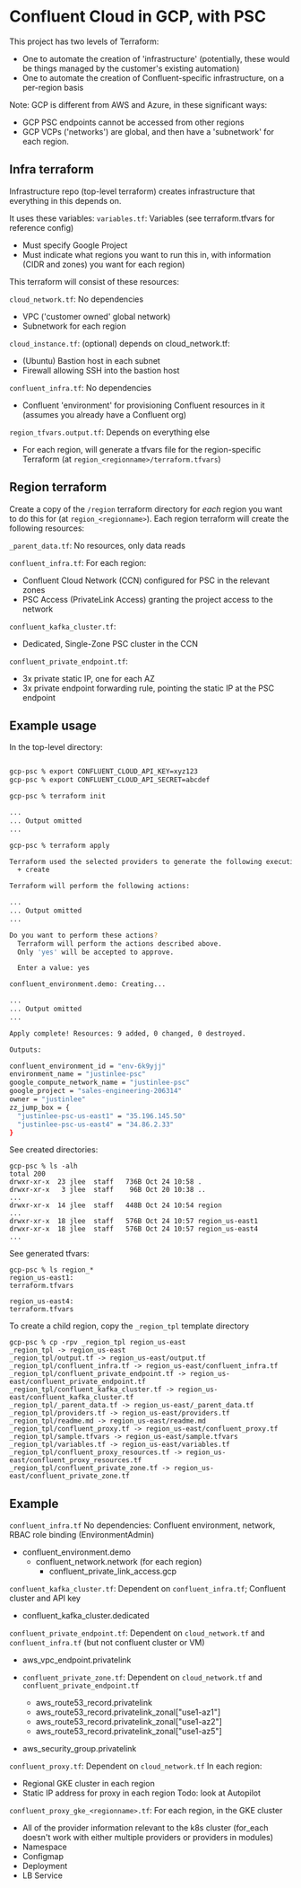 # Confluent Cloud in GCP, with PSC

This project has two levels of Terraform:
* One to automate the creation of 'infrastructure' (potentially, these would be things managed by the customer's existing automation)
* One to automate the creation of Confluent-specific infrastructure, on a per-region basis

Note: GCP is different from AWS and Azure, in these significant ways:
* GCP PSC endpoints cannot be accessed from other regions
* GCP VCPs ('networks') are global, and then have a 'subnetwork' for each region.

## Infra terraform
Infrastructure repo (top-level terraform) creates infrastructure that everything in this depends on.

It uses these variables:
`variables.tf`: Variables (see terraform.tfvars for reference config)
* Must specify Google Project
* Must indicate what regions you want to run this in, with information (CIDR and zones) you want for each region)

This terraform will consist of these resources:

`cloud_network.tf`: No dependencies
* VPC ('customer owned' global network)
* Subnetwork for each region

`cloud_instance.tf`: (optional) depends on cloud_network.tf:
* (Ubuntu) Bastion host in each subnet
* Firewall allowing SSH into the bastion host

`confluent_infra.tf`: No dependencies
* Confluent 'environment' for provisioning Confluent resources in it (assumes you already have a Confluent org)

`region_tfvars.output.tf`: Depends on everything else
* For each region, will generate a tfvars file for the region-specific Terraform (at `region_<regionname>/terraform.tfvars`)

## Region terraform
Create a copy of the `/region` terraform directory for _each_ region you want to do this for (at `region_<regionname>`). Each region terraform will create the following resources:

`_parent_data.tf`: No resources, only data reads

`confluent_infra.tf`: For each region:
* Confluent Cloud Network (CCN) configured for PSC in the relevant zones
* PSC Access (PrivateLink Access) granting the project access to the network

`confluent_kafka_cluster.tf`:
* Dedicated, Single-Zone PSC cluster in the CCN

`confluent_private_endpoint.tf`:
* 3x private static IP, one for each AZ
* 3x private endpoint forwarding rule, pointing the static IP at the PSC endpoint




## Example usage

In the top-level directory:

```bash

gcp-psc % export CONFLUENT_CLOUD_API_KEY=xyz123
gcp-psc % export CONFLUENT_CLOUD_API_SECRET=abcdef

gcp-psc % terraform init

...
... Output omitted
...

gcp-psc % terraform apply

Terraform used the selected providers to generate the following execution plan. Resource actions are indicated with the following symbols:
  + create

Terraform will perform the following actions:

...
... Output omitted
...

Do you want to perform these actions?
  Terraform will perform the actions described above.
  Only 'yes' will be accepted to approve.

  Enter a value: yes

confluent_environment.demo: Creating...

...
... Output omitted
...

Apply complete! Resources: 9 added, 0 changed, 0 destroyed.

Outputs:

confluent_environment_id = "env-6k9yjj"
environment_name = "justinlee-psc"
google_compute_network_name = "justinlee-psc"
google_project = "sales-engineering-206314"
owner = "justinlee"
zz_jump_box = {
  "justinlee-psc-us-east1" = "35.196.145.50"
  "justinlee-psc-us-east4" = "34.86.2.33"
}
```

See created directories:

```
gcp-psc % ls -alh
total 200
drwxr-xr-x  23 jlee  staff   736B Oct 24 10:58 .
drwxr-xr-x   3 jlee  staff    96B Oct 20 10:38 ..
...
drwxr-xr-x  14 jlee  staff   448B Oct 24 10:54 region
...
drwxr-xr-x  18 jlee  staff   576B Oct 24 10:57 region_us-east1
drwxr-xr-x  18 jlee  staff   576B Oct 24 10:57 region_us-east4
...
```

See generated tfvars:

```
gcp-psc % ls region_*
region_us-east1:
terraform.tfvars

region_us-east4:
terraform.tfvars
```

To create a child region, copy the `_region_tpl` template directory 

```
gcp-psc % cp -rpv _region_tpl region_us-east
_region_tpl -> region_us-east
_region_tpl/output.tf -> region_us-east/output.tf
_region_tpl/confluent_infra.tf -> region_us-east/confluent_infra.tf
_region_tpl/confluent_private_endpoint.tf -> region_us-east/confluent_private_endpoint.tf
_region_tpl/confluent_kafka_cluster.tf -> region_us-east/confluent_kafka_cluster.tf
_region_tpl/_parent_data.tf -> region_us-east/_parent_data.tf
_region_tpl/providers.tf -> region_us-east/providers.tf
_region_tpl/readme.md -> region_us-east/readme.md
_region_tpl/confluent_proxy.tf -> region_us-east/confluent_proxy.tf
_region_tpl/sample.tfvars -> region_us-east/sample.tfvars
_region_tpl/variables.tf -> region_us-east/variables.tf
_region_tpl/confluent_proxy_resources.tf -> region_us-east/confluent_proxy_resources.tf
_region_tpl/confluent_private_zone.tf -> region_us-east/confluent_private_zone.tf
```


## Example

<!-- `cloud_vm.tf` Dependent on `gcp_infra`: One SSH-able VM in each region
* aws_security_group.all_traffic
    * aws_security_group_rule.egress
    * aws_security_group_rule.ingress_home
    * aws_security_group_rule.ingress_https
    * aws_security_group_rule.ingress_internal
* aws_instance.pre[0] -->

`confluent_infra.tf` No dependencies: Confluent environment, network, RBAC role binding (EnvironmentAdmin)
* confluent_environment.demo
    * confluent_network.network (for each region)
        * confluent_private_link_access.gcp
<!-- * confluent_service_account.justin_tf_child
    * confluent_role_binding.justin_tf_child_env -->

`confluent_kafka_cluster.tf`: Dependent on `confluent_infra.tf`; Confluent cluster and API key
* confluent_kafka_cluster.dedicated
<!-- * confluent_api_key.justin_tf_child -->

`confluent_private_endpoint.tf`: Dependent on `cloud_network.tf` and `confluent_infra.tf` (but not confluent cluster or VM)
* aws_vpc_endpoint.privatelink

* `confluent_private_zone.tf`: Dependent on `cloud_network.tf` and `confluent_private_endpoint.tf`
    * aws_route53_record.privatelink
    * aws_route53_record.privatelink_zonal["use1-az1"]
    * aws_route53_record.privatelink_zonal["use1-az2"]
    * aws_route53_record.privatelink_zonal["use1-az5"]
* aws_security_group.privatelink

`confluent_proxy.tf`: Dependent on `cloud_network.tf`
In each region:
  * Regional GKE cluster in each region
  * Static IP address for proxy in each region
Todo: look at Autopilot

`confluent_proxy_gke_<regionname>.tf`: For each region, in the GKE cluster
* All of the provider information relevant to the k8s cluster (for_each doesn't work with either multiple providers or providers in modules)
* Namespace
* Configmap
* Deployment
* LB Service
